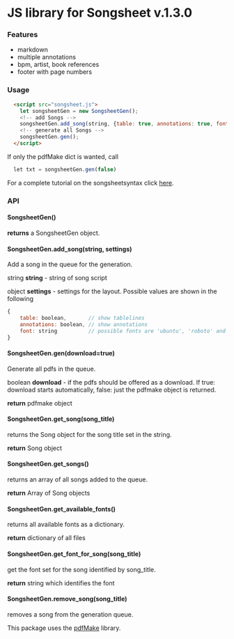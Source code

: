 
# JS library for Songsheet v.1.3.0

### Features
- markdown
- multiple annotations
- bpm, artist, book references
- footer with page numbers

### Usage

```html
  <script src="songsheet.js">
    let songsheetGen = new SongsheetGen();
    <!-- add Songs -->
    songsheetGen.add_song(string, {table: true, annotations: true, font: 'ubuntu'});
    <!-- generate all Songs -->
    songsheetGen.gen();
  </script>
```

If only the pdfMake dict is wanted, call 
```javascript
  let txt = songsheetGen.gen(false)
```

For a complete tutorial on the songsheetsyntax click [here](https://github.com/jannessm/songsheet-py).

### API
#### SongsheetGen()
**returns** a SongsheetGen object.

#### SongsheetGen.add_song(string, settings)
Add a song in the queue for the generation.

string **string** - string of song script

object **settings** - settings for the layout. Possible values are shown in the following
````javascript
{
    table: boolean,       // show tablelines
    annotations: boolean, // show annotations
    font: string          // possible fonts are 'ubuntu', 'roboto' and 'anonymous'
}
````

#### SongsheetGen.gen(download=true)
Generate all pdfs in the queue.

boolean **download** - if the pdfs should be offered as a download. If true: download starts automatically, false: just the pdfmake object is returned.

**return** pdfmake object

#### SongsheetGen.get_song(song_title)
returns the Song object for the song title set in the string.

**return** Song object

#### SongsheetGen.get_songs()
returns an array of all songs added to the queue.

**return** Array of Song objects

#### SongsheetGen.get_available_fonts()
returns all available fonts as a dictionary.

**return** dictionary of all files

#### SongsheetGen.get_font_for_song(song_title)
get the font set for the song identified by song_title.

**return** string which identifies the font

#### SongsheetGen.remove_song(song_title)
removes a song from the generation queue.


This package uses the [pdfMake](https://github.com/bpampuch/pdfmake) library.
